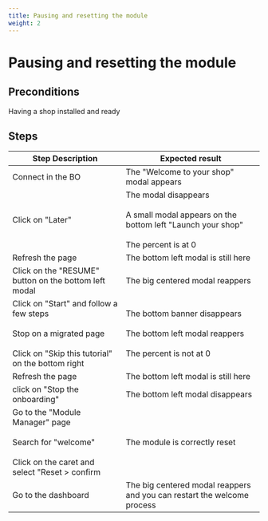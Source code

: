 ```yaml
---
title: Pausing and resetting the module
weight: 2
---
```


# Pausing and resetting the module

## Preconditions

Having a shop installed and ready
## Steps
| Step Description | Expected result |
| ----- | ----- |
| Connect in the BO | The "Welcome to your shop" modal appears |
| Click on "Later" | The modal disappears<br /><br>A small modal appears on the bottom left "Launch your shop"<br /><br>The percent is at 0 |
| Refresh the page | The bottom left modal is still here |
| Click on the "RESUME" button on the bottom left modal | The big centered modal reappers |
| Click on "Start" and follow a few steps<br /><br>Stop on a migrated page<br /><br>Click on "Skip this tutorial" on the bottom right | The bottom banner disappears<br /><br>The bottom left modal reappers<br /><br>The percent is not at 0 |
| Refresh the page | The bottom left modal is still here |
| click on "Stop the onboarding" | The bottom left modal disappears |
| Go to the "Module Manager" page<br /><br>Search for "welcome"<br /><br>Click on the caret and select "Reset > confirm | The module is correctly reset |
| Go to the dashboard | The big centered modal reappers and you can restart the welcome process |
